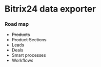 # Bitrix24 data exporter

### Road map
- ~~Products~~
- ~~Product Sections~~
- Leads
- Deals
- Smart processes
- Workflows